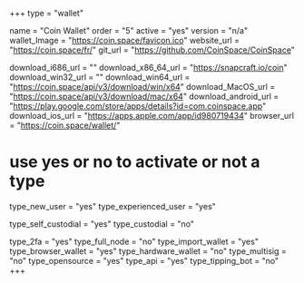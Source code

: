 +++
type = "wallet"

name = "Coin Wallet"
order = "5"
active = "yes"
version = "n/a"
wallet_Image = "https://coin.space/favicon.ico"
website_url = "https://coin.space/fr/"
git_url = "https://github.com/CoinSpace/CoinSpace"

download_i686_url = ""
download_x86_64_url = "https://snapcraft.io/coin"
download_win32_url = ""
download_win64_url = "https://coin.space/api/v3/download/win/x64"
download_MacOS_url = "https://coin.space/api/v3/download/mac/x64"
download_android_url = "https://play.google.com/store/apps/details?id=com.coinspace.app"
download_ios_url = "https://apps.apple.com/app/id980719434"
browser_url = "https://coin.space/wallet/"

# use yes or no to activate or not a type
type_new_user = "yes"
type_experienced_user = "yes"

type_self_custodial = "yes"
type_custodial = "no"

type_2fa = "yes"
type_full_node = "no"
type_import_wallet = "yes"
type_browser_wallet = "yes"
type_hardware_wallet = "no"
type_multisig = "no"
type_opensource = "yes"
type_api = "yes"
type_tipping_bot = "no"
+++